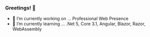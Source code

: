 ### Greetings! 👋

- 🔭 I’m currently working on ...  Professional Web Presence
- 🌱 I’m currently learning ...  .Net 5, Core 3.1, Angular, Blazor, Razor, WebAssembly

